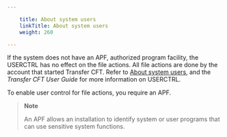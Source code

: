 ```yaml
---

    title: About system users
    linkTitle: About system users
    weight: 260

---
```

If the system does not have an APF, authorized program facility, the USERCTRL has no effect on the file actions. All file actions are done by the account that started Transfer CFT. Refer to <a href="../../../c_about_zos/system_users_zos" class="MCXref xref">About system users</a>, and the *Transfer CFT User Guide* for more information on USERCTRL.

To enable user control for file actions, you require an APF.

> **Note**
>
> An APF allows an installation to identify system or user programs that can use sensitive system functions.

 
